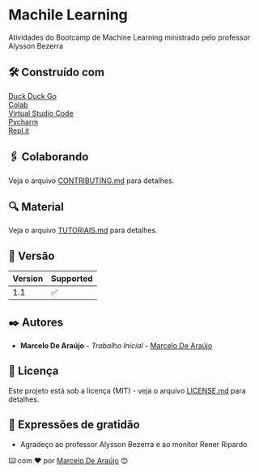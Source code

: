 # Machile Learning

Atividades do Bootcamp de Machine Learning ministrado pelo professor Alysson Bezerra

## 🛠️ Construído com

[Duck Duck Go](https://duckduckgo.com) <br>
[Colab](https://colab.research.google.com) <br>
[Virtual Studio Code](https://code.visualstudio.com) <br>
[Pycharm](https://www.jetbrains.com/pycharm/) <br>
[Repl.it](https://replit.com) <br>

## 🖇️ Colaborando

Veja o arquivo [CONTRIBUTING.md](https://github.com/AIWASS23/ML/blob/main/CONTRIBUTING.md) para detalhes.

## 🔍 Material

Veja o arquivo [TUTORIAIS.md](https://github.com/AIWASS23/ML/blob/main/TUTORIAIS.md) para detalhes.

## 📌 Versão

| Version | Supported          |
| ------- | ------------------ |
| 1.1     | :white_check_mark: |

## ✒️ Autores

* **Marcelo De Araújo** - *Trabalho Inicial* - [Marcelo De Araújo](https://github.com/AIWASS23)

## 📄 Licença

Este projeto está sob a licença (MIT) - veja o arquivo [LICENSE.md](https://github.com/AIWASS23/ML/blob/main/LICENSE) para detalhes.

## 🎁 Expressões de gratidão

* Agradeço ao professor Alysson Bezerra e ao monitor Rener Ripardo

⌨️ com ❤️ por [Marcelo De Araújo](https://gist.github.com/AIWASS23) 😊
